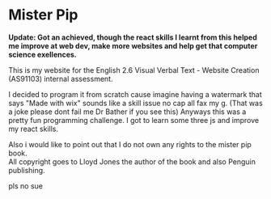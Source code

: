 # Mister Pip

**Update: Got an achieved, though the react skills I learnt from this helped me improve at web dev, make more websites and help get that computer science exellences.**  

This is my website for the English 2.6 Visual Verbal Text - Website Creation (AS91103) internal assessment.  

I decided to program it from scratch cause imagine having a watermark that says "Made with wix" sounds like a skill issue no cap all fax my g. (That was a joke please dont fail me Dr Bather if you see this) Anyways this was a pretty fun programming challenge. I got to learn some three js and improve my react skills.

Also i would like to point out that I do not own any rights to the mister pip book.  
All copyright goes to Lloyd Jones the author of the book and also Penguin publishing.

pls no sue
